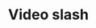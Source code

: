 ---
title: Video slash
tags: ["video", "slash", "no video", "mute", "stop", "block", "disable"]
icon: video-slash
svg: '<svg xmlns="http://www.w3.org/2000/svg" width="24" height="24" fill="none" viewBox="0 0 24 24" stroke-width="1.5" stroke-linecap="round" stroke-linejoin="round" stroke="currentColor"><path d="m20.168 6.991-4 3.563a.5.5 0 0 0-.168.373v1.778a.5.5 0 0 0 .168.373l4 3.563a.5.5 0 0 0 .832-.374V7.365a.5.5 0 0 0-.832-.374M3 15.75v-7.5a2 2 0 0 1 2-2h8.5M3 21l3.25-3.25M21 3l-5.5 5.5m0 0v7.25a2 2 0 0 1-2 2H6.25M15.5 8.5l-9.25 9.25"/></svg>'
---